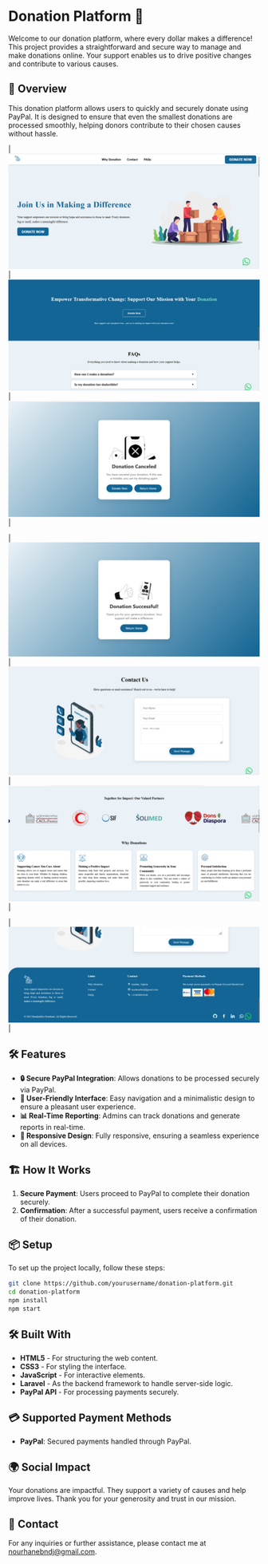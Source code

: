 # Donation Platform 🌟

Welcome to our donation platform, where every dollar makes a difference! This project provides a straightforward and secure way to manage and make donations online. Your support enables us to drive positive changes and contribute to various causes.

## 🚀 Overview

This donation platform allows users to quickly and securely donate using PayPal. It is designed to ensure that even the smallest donations are processed smoothly, helping donors contribute to their chosen causes without hassle.

| ![Home](./home.jpg) | ![Donation](./donation.jpg) | ![Failed](./failed.jpg) |

| ![Success](./success.jpg) | ![Contact](./contact.jpg) | ![Partnership](./partneship.jpg) |

| ![Footer](./footer.jpg) |


## 🛠️ Features

- **🔒 Secure PayPal Integration**: Allows donations to be processed securely via PayPal.
- **👤 User-Friendly Interface**: Easy navigation and a minimalistic design to ensure a pleasant user experience.
- **📊 Real-Time Reporting**: Admins can track donations and generate reports in real-time.
- **📱 Responsive Design**: Fully responsive, ensuring a seamless experience on all devices.

## 🏗️ How It Works
1. **Secure Payment**: Users proceed to PayPal to complete their donation securely.
2. **Confirmation**: After a successful payment, users receive a confirmation of their donation.

## 📦 Setup

To set up the project locally, follow these steps:

```bash
git clone https://github.com/yourusername/donation-platform.git
cd donation-platform
npm install
npm start
```

## 🛠️ Built With

- **HTML5** - For structuring the web content.
- **CSS3** - For styling the interface.
- **JavaScript** - For interactive elements.
- **Laravel** - As the backend framework to handle server-side logic.
- **PayPal API** - For processing payments securely.


## 💳 Supported Payment Methods

- **PayPal**: Secured payments handled through PayPal.


## 🌍 Social Impact

Your donations are impactful. They support a variety of causes and help improve lives. Thank you for your generosity and trust in our mission.

## 📧 Contact

For any inquiries or further assistance, please contact me at nourhanebndj@gmail.com.

